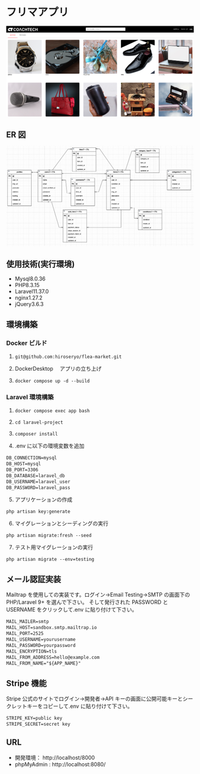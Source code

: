 # フリマアプリ

![image](/images/flea.png)

## ER 図

![image](/images/ER.png)

## 使用技術(実行環境)

-   Mysql8.0.36
-   PHP8.3.15
-   Laravel11.37.0
-   nginx1.27.2
-   jQuery3.6.3

## 環境構築

### Docker ビルド

1. `git@github.com:hiroseryo/flea-market.git`

2. DockerDesktop 　アプリの立ち上げ

3. `docker compose up -d --build`

### Laravel 環境構築

1. `docker compose exec app bash`

2. `cd laravel-project`

3. `composer install`

4. .env に以下の環境変数を追加

```
DB_CONNECTION=mysql
DB_HOST=mysql
DB_PORT=3306
DB_DATABASE=laravel_db
DB_USERNAME=laravel_user
DB_PASSWORD=laravel_pass
```

5. アプリケーションの作成

```
php artisan key:generate
```

6. マイグレーションとシーディングの実行

```
php artisan migrate:fresh --seed
```

7. テスト用マイグレーションの実行

```
php artisan migrate --env=testing
```

## メール認証実装

Mailtrap を使用しての実装です。ログイン->Email Testing->SMTP の画面下の PHP/Laravel 9+ を選んで下さい。
そして発行された PASSWORD と USERNAME をクリックして.env に貼り付けて下さい。

```
MAIL_MAILER=smtp
MAIL_HOST=sandbox.smtp.mailtrap.io
MAIL_PORT=2525
MAIL_USERNAME=yourusername
MAIL_PASSWORD=yourpassword
MAIL_ENCRYPTION=tls
MAIL_FROM_ADDRESS=hello@example.com
MAIL_FROM_NAME="${APP_NAME}"
```

## Stripe 機能

Stripe 公式のサイトでログイン->開発者->API キーの画面に公開可能キーとシークレットキーをコピーして.env に貼り付けて下さい。

```
STRIPE_KEY=public key
STRIPE_SECRET=secret key
```

## URL

-   開発環境： http://localhost/8000
-   phpMyAdmin : http://localhost:8080/
